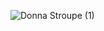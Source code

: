 ![Donna Stroupe (1)](https://user-images.githubusercontent.com/42451405/117409702-18d70300-af2f-11eb-8a75-ffed2eaaeb17.png)

